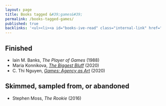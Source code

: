 ```yaml
---
layout: page
title: Books tagged &#39;games&#39;
permalink: /books-tagged-games/
published: true
backlinks: '<ul><li><a id="books-ive-read" class="internal-link" href="/books-ive-read/">Books I&#39;ve read</a></li></ul>'
---
```




## Finished 
* Iain M. Banks, _The Player of Games_ (1988) 
* Maria Konnikova, _<a id="konnikova-biggest-bluff" class="internal-link" href="/konnikova-biggest-bluff/">The Biggest Bluff</a>_ (2020) 
* C. Thi Nguyen, _<a id="nguyen-games" class="internal-link" href="/nguyen-games/">Games: Agency as Art</a>_ (2020) 


## Skimmed, sampled from, or abandoned 
* Stephen Moss, _The Rookie_ (2016) 

